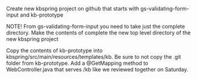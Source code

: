 Create new kbspring project on github that starts with gs-validating-form-input and kb-prototype

NOTE!
From gs-validating-form-input you need to take just the complete directory.
Make the contents of complete the new top level directory of the new kbspring project

Copy the contents of kb-prototype into kbspring/src/main/resources/templates/kb.
Be sure to not copy the .git folder from kb-prototype.
Add a @GetMapping method to WebController.java that serves /kb like we reviewed together on Saturday.